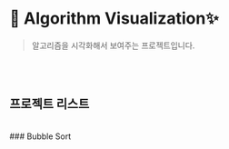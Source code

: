 # 🎡 Algorithm Visualization✨

> 알고리즘을 시각화해서 보여주는 프로젝트입니다.

<br/><br/>

## 프로젝트 리스트

<br/>
### Bubble Sort
